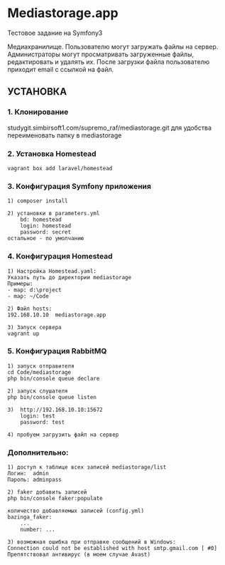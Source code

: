 Mediastorage.app
=============================

Тестовое задание на Symfony3

Медиахранилище. Пользователю могут загружать файлы на сервер. Администраторы могут просматривать загруженные файлы, редактировать и удалять их. После загрузки файла пользователю приходит email с ссылкой на файл.

УСТАНОВКА
------------

### 1. Клонирование

studygit.simbirsoft1.com/supremo_raf/mediastorage.git
для удобства переименовать папку в mediastorage

### 2. Установка Homestead

	vagrant box add laravel/homestead
	
### 3. Конфигурация Symfony приложения

	1) composer install
	
	2) установки в parameters.yml
		bd: homestead
		login: homestead
		password: secret
	остальное - по умолчанию
		
### 4. Конфигурация Homestead

	1) Настройка Homestead.yaml: 
	Указать путь до директории mediastorage
	Примеры: 
	- map: d:\project
	- map: ~/Code
		
	2) Файл hosts:
	192.168.10.10  mediastorage.app
	  
	3) Запуск сервера
	vagrant up
		
### 5. Конфигурация RabbitMQ

	1) запуск отправителя
	cd Code/mediastorage
	php bin/console queue declare
	
	2) запуск слушателя
	php bin/console queue listen
	
	3) 	http://192.168.10.10:15672
		login: test
		password: test
	
	4) пробуем загрузить файл на сервер
	
### Дополнительно:

	1) доступ к таблице всех записей mediastorage/list
	Логин:	admin
	Пароль: adminpass

	2) faker добавить записей 
	php bin/console faker:populate
	
	количество добавляемых записей (config.yml)
	bazinga_faker:
		...
		number: ...
		
	3) возможная ошибка при отправке сообщений в Windows:
	Connection could not be established with host smtp.gmail.com [ #0]
	Препятствовал антивирус (в моем случае Avast)
	
